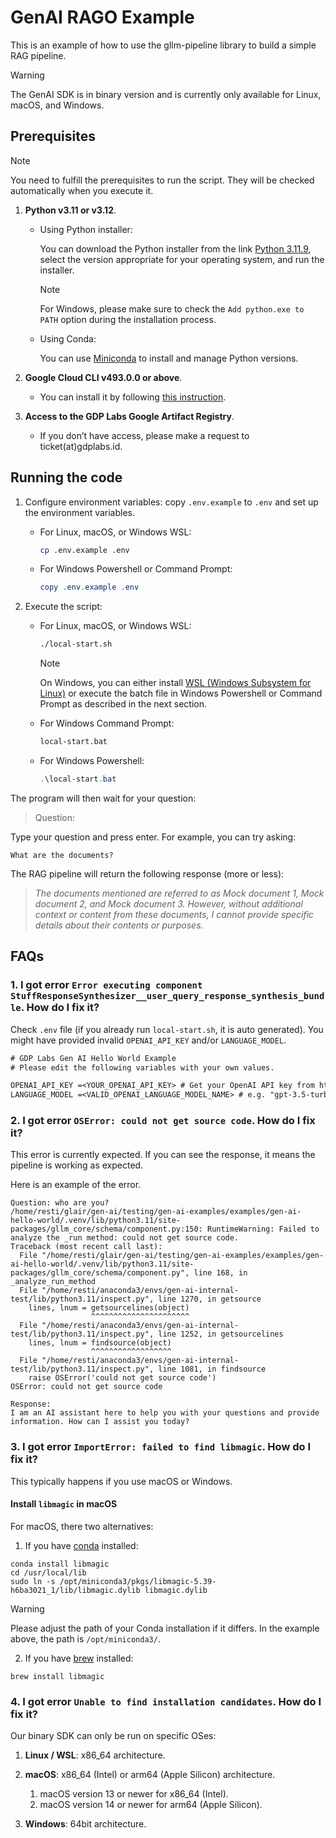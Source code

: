 # GenAI RAGO Example

This is an example of how to use the gllm-pipeline library to build a simple RAG pipeline.

> [!WARNING]
> The GenAI SDK is in binary version and is currently only available for Linux, macOS, and Windows.

## Prerequisites

> [!NOTE]
> You need to fulfill the prerequisites to run the script. They will be checked automatically when you execute it.

1. **Python v3.11 or v3.12**.

   - Using Python installer: 
   
      You can download the Python installer from the link [Python 3.11.9](https://www.python.org/downloads/release/python-3119/), select the version appropriate for your operating system, and run the installer. 
      > [!NOTE]
      > For Windows, please make sure to check the `Add python.exe to PATH` option during the installation process.
      
   - Using Conda:
   
      You can use [Miniconda](http://conda.pydata.org/miniconda.html) to install and manage Python versions.

2. **Google Cloud CLI v493.0.0 or above**.

   - You can install it by following [this instruction](https://cloud.google.com/sdk/docs/install).

3. **Access to the GDP Labs Google Artifact Registry**.
   - If you don’t have access, please make a request to ticket(at)gdplabs.id.

## Running the code

1. Configure environment variables: copy `.env.example` to `.env` and set up the environment variables.
   - For Linux, macOS, or Windows WSL:

      ```bash
      cp .env.example .env
      ```
   
   - For Windows Powershell or Command Prompt:
   
      ```powershell
      copy .env.example .env
      ```

2. Execute the script: 
   - For Linux, macOS, or Windows WSL:

      ```bash
      ./local-start.sh
      ```
      > [!NOTE]
      > On Windows, you can either install [WSL (Windows Subsystem for Linux)](https://learn.microsoft.com/en-us/windows/wsl/install) or execute the batch file in Windows Powershell or Command Prompt as described in the next section.

   - For Windows Command Prompt:
      
      ```cmd
      local-start.bat
      ```

   - For Windows Powershell:
      
      ```powershell
      .\local-start.bat
      ```

The program will then wait for your question:

> Question:

Type your question and press enter. For example, you can try asking:

```
What are the documents?
```

The RAG pipeline will return the following response (more or less):

> _The documents mentioned are referred to as Mock document 1, Mock document 2, and Mock document 3. However, without additional context or content from these documents, I cannot provide specific details about their contents or purposes._

## FAQs

### 1. I got error `Error executing component StuffResponseSynthesizer__user_query_response_synthesis_bundle`. How do I fix it?

Check `.env` file (if you already run `local-start.sh`, it is auto generated). You might have provided invalid `OPENAI_API_KEY` and/or `LANGUAGE_MODEL`.

```txt
# GDP Labs Gen AI Hello World Example
# Please edit the following variables with your own values.

OPENAI_API_KEY =<YOUR_OPENAI_API_KEY> # Get your OpenAI API key from https://platform.openai.com/api-keys
LANGUAGE_MODEL =<VALID_OPENAI_LANGUAGE_MODEL_NAME> # e.g. "gpt-3.5-turbo", "gpt-4o-mini", "gpt-4o"
```

### 2. I got error `OSError: could not get source code`. How do I fix it?

This error is currently expected. If you can see the response, it means the pipeline is working as expected.

Here is an example of the error.

```
Question: who are you?
/home/resti/glair/gen-ai/testing/gen-ai-examples/examples/gen-ai-hello-world/.venv/lib/python3.11/site-packages/gllm_core/schema/component.py:150: RuntimeWarning: Failed to analyze the _run method: could not get source code.
Traceback (most recent call last):
  File "/home/resti/glair/gen-ai/testing/gen-ai-examples/examples/gen-ai-hello-world/.venv/lib/python3.11/site-packages/gllm_core/schema/component.py", line 168, in _analyze_run_method
  File "/home/resti/anaconda3/envs/gen-ai-internal-test/lib/python3.11/inspect.py", line 1270, in getsource
    lines, lnum = getsourcelines(object)
                  ^^^^^^^^^^^^^^^^^^^^^^
  File "/home/resti/anaconda3/envs/gen-ai-internal-test/lib/python3.11/inspect.py", line 1252, in getsourcelines
    lines, lnum = findsource(object)
                  ^^^^^^^^^^^^^^^^^^
  File "/home/resti/anaconda3/envs/gen-ai-internal-test/lib/python3.11/inspect.py", line 1081, in findsource
    raise OSError('could not get source code')
OSError: could not get source code

Response:
I am an AI assistant here to help you with your questions and provide information. How can I assist you today?
```

### 3. I got error `ImportError: failed to find libmagic`. How do I fix it?

This typically happens if you use macOS or Windows.

#### Install `libmagic` in macOS

For macOS, there two alternatives:

1. If you have [conda](https://docs.anaconda.com/miniconda/install/) installed:

```
conda install libmagic
cd /usr/local/lib
sudo ln -s /opt/miniconda3/pkgs/libmagic-5.39-h6ba3021_1/lib/libmagic.dylib libmagic.dylib
```

> [!WARNING]
> Please adjust the path of your Conda installation if it differs. In the example above, the path is `/opt/miniconda3/`.

2. If you have [brew](https://brew.sh/) installed:

```
brew install libmagic
```

### 4. I got error `Unable to find installation candidates`. How do I fix it?

Our binary SDK can only be run on specific OSes:

1. **Linux / WSL**: x86_64 architecture.

2. **macOS**: x86_64 (Intel) or arm64 (Apple Silicon) architecture.

   1. macOS version 13 or newer for x86_64 (Intel).
   2. macOS version 14 or newer for arm64 (Apple Silicon).

3. **Windows**: 64bit architecture.
